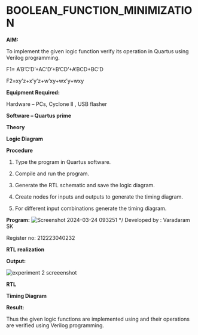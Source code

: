 # BOOLEAN_FUNCTION_MINIMIZATION

**AIM:**

To implement the given logic function verify its operation in Quartus using Verilog programming.

F1= A’B’C’D’+AC’D’+B’CD’+A’BCD+BC’D 

F2=xy’z+x’y’z+w’xy+wx’y+wxy

**Equipment Required:**

Hardware – PCs, Cyclone II , USB flasher

**Software – Quartus prime**

**Theory**

**Logic Diagram**

**Procedure**

1.	Type the program in Quartus software.

2.	Compile and run the program.

3.	Generate the RTL schematic and save the logic diagram.

4.	Create nodes for inputs and outputs to generate the timing diagram.

5.	For different input combinations generate the timing diagram.


**Program:**
![Screenshot 2024-03-24 093251](https://github.com/VaradaramSK/BOOLEAN_FUNCTION_MINIMIZATION/assets/144356171/695e323d-cfc8-43e8-8560-0994c0488508)
*/ Developed by : Varadaram SK

Register no: 212223040232

**RTL realization**

**Output:**

![experiment 2 screeenshot](https://github.com/VaradaramSK/BOOLEAN_FUNCTION_MINIMIZATION/assets/144356171/21fef92e-d37b-40dd-824a-2723c16864f6)


**RTL**

**Timing Diagram**

**Result:**

Thus the given logic functions are implemented using and their operations are verified using Verilog programming.

